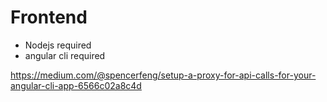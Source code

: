 # Frontend

- Nodejs required
- angular cli required

https://medium.com/@spencerfeng/setup-a-proxy-for-api-calls-for-your-angular-cli-app-6566c02a8c4d